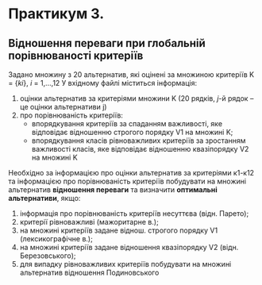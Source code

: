 # Практикум 3.

## Відношення переваги при глобальній порівнюваності критеріїв

Задано множину з 20 альтернатив, які оцінені за множиною критеріїв K = {_ki_}, _i_ = 1,…,12 У вхідному файлі міститься
інформація:

1) оцінки альтернатив за критеріями множини K (20 рядків, _j_-й рядок – це оцінки альтернативи j)
2) про порівнюваність критеріїв:
    - впорядкування критеріїв за спаданням важливості, яке відповідає відношенню строгого порядку V1 на множині K;
    - впорядкування класів рівноважливих критеріїв за зростанням важливості класів, яке відповідає відношенню
      квазіпорядку V2 на множині K

Необхідно за інформацією про оцінки альтернатив за критеріями к1-к12 та інформацією про порівнюваність критеріїв
побудувати на множині альтернатив **відношення переваги** та визначити **оптимальні альтернативи**, якщо:

1) інформація про порівнюваність критеріїв несуттєва (відн. Парето);
2) критерії рівноважливі (мажоритарне в.);
3) на множині критеріїв задане віднош. строгого порядку V1 (лексикографічне в.);
4) на множині критеріїв задане відношення квазіпорядку V2 (відн. Березовського);
5) для випадку рівноважливих критеріїв побудувати на множині альтернатив відношення Подиновського